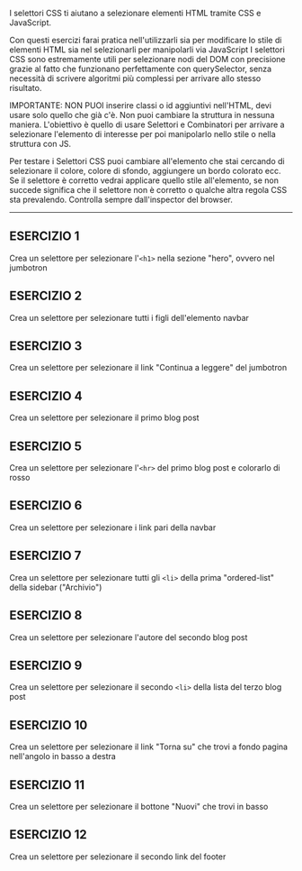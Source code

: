 I selettori CSS ti aiutano a selezionare elementi HTML tramite CSS e JavaScript.

Con questi esercizi farai pratica nell'utilizzarli sia per modificare lo stile di elementi HTML sia nel selezionarli per manipolarli via JavaScript
I selettori CSS sono estremamente utili per selezionare nodi del DOM con precisione grazie al fatto che funzionano perfettamente con querySelector, senza necessità di scrivere algoritmi più complessi per arrivare allo stesso risultato.


IMPORTANTE: NON PUOI inserire classi o id aggiuntivi nell'HTML, devi usare solo quello che già c'è. Non puoi cambiare la struttura in nessuna maniera. L'obiettivo è quello di usare Selettori e Combinatori per arrivare a selezionare l'elemento di interesse per poi manipolarlo nello stile o nella struttura con JS.

Per testare i Selettori CSS puoi cambiare all'elemento che stai cercando di selezionare il colore, colore di sfondo, aggiungere un bordo colorato ecc. Se il selettore è corretto vedrai applicare quello stile all'elemento, se non succede significa che il selettore non è corretto o qualche altra regola CSS sta prevalendo. Controlla sempre dall'inspector del browser.

---

## ESERCIZIO 1
Crea un selettore per selezionare l'`<h1>` nella sezione "hero", ovvero nel jumbotron

## ESERCIZIO 2
Crea un selettore per selezionare tutti i figli dell'elemento navbar

## ESERCIZIO 3
Crea un selettore per selezionare il link "Continua a leggere" del jumbotron

## ESERCIZIO 4
Crea un selettore per selezionare il primo blog post

## ESERCIZIO 5
Crea un selettore per selezionare l'`<hr>` del primo blog post e colorarlo di rosso

## ESERCIZIO 6
Crea un selettore per selezionare i link pari della navbar

## ESERCIZIO 7
Crea un selettore per selezionare tutti gli `<li>` della prima "ordered-list" della sidebar ("Archivio")

## ESERCIZIO 8
Crea un selettore per selezionare l'autore del secondo blog post

## ESERCIZIO 9
Crea un selettore per selezionare il secondo `<li>` della lista del terzo blog post

## ESERCIZIO 10
Crea un selettore per selezionare il link "Torna su" che trovi a fondo pagina nell'angolo in basso a destra

## ESERCIZIO 11
Crea un selettore per selezionare il bottone "Nuovi" che trovi in basso

## ESERCIZIO 12
Crea un selettore per selezionare il secondo link del footer